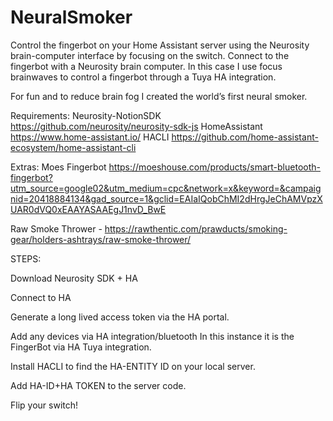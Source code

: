 # NeuralSmoker
Control the fingerbot on your Home Assistant server using the Neurosity brain-computer interface by focusing on the switch.
Connect to the fingerbot with a Neurosity brain computer. In this case I use focus brainwaves to control a fingerbot through a Tuya HA integration. 

For fun and to reduce brain fog I created the world’s first neural smoker. 

Requirements:
Neurosity-NotionSDK https://github.com/neurosity/neurosity-sdk-js 
HomeAssistant https://www.home-assistant.io/
HACLI https://github.com/home-assistant-ecosystem/home-assistant-cli

Extras: Moes Fingerbot https://moeshouse.com/products/smart-bluetooth-fingerbot?utm_source=google02&utm_medium=cpc&network=x&keyword=&campaignid=20418884134&gad_source=1&gclid=EAIaIQobChMI2dHrgJeChAMVpzXUAR0dVQ0xEAAYASAAEgJ1nvD_BwE

Raw Smoke Thrower - 
https://rawthentic.com/prawducts/smoking-gear/holders-ashtrays/raw-smoke-thrower/

STEPS: 

Download Neurosity SDK + HA

Connect to HA

Generate a long lived access token via the HA portal. 

Add any devices via HA integration/bluetooth
In this instance it is the FingerBot via HA Tuya integration. 

Install HACLI to find the HA-ENTITY ID on your local server. 

Add HA-ID+HA TOKEN to the server code. 

Flip your switch!
